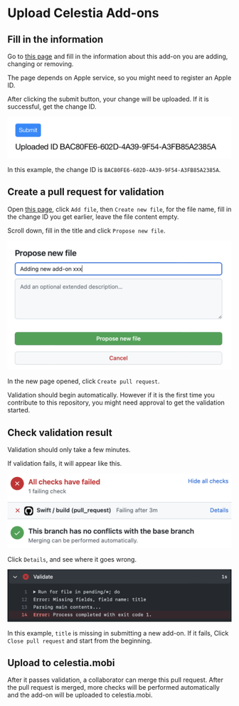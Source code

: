 # Upload Celestia Add-ons

## Fill in the information

Go to [this page](https://celestia.mobi/update-addon) and fill in the information about this add-on you are adding, changing or removing.

The page depends on Apple service, so you might need to register an Apple ID.

After clicking the submit button, your change will be uploaded. If it is successful, get the change ID.

![submission success view](images/submission-success.png)

In this example, the change ID is `BAC80FE6-602D-4A39-9F54-A3FB85A2385A`.

## Create a pull request for validation

Open [this page](https://github.com/levinli303/celestia-addon-validator/tree/main/pending), click `Add file`, then `Create new file`, for the file name, fill in the change ID you get earlier, leave the file content empty.

Scroll down, fill in the title and click `Propose new file`.

![creating a pull request](images/create-pr.png)

In the new page opened, click `Create pull request`.

Validation should begin automatically. However if it is the first time you contribute to this repository, you might need approval to get the validation started.

## Check validation result

Validation should only take a few minutes.

If validation fails, it will appear like this.

![failing vaidation](images/failing-validation.png)

Click `Details`, and see where it goes wrong.

![vaidation details](images/validation-details.png)

In this example, `title` is missing in submitting a new add-on. If it fails, Click `Close pull request` and start from the beginning.

## Upload to celestia.mobi

After it passes validation, a collaborator can merge this pull request. After the pull request is merged, more checks will be performed automatically and the add-on will be uploaded to celestia.mobi.